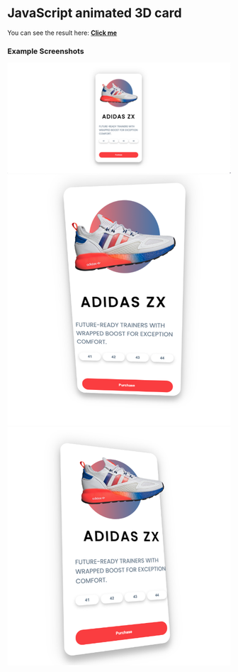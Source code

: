 # JavaScript animated 3D card

You can see the result here: [**Click me**](https://slawoe.github.io/js-3dcard/)

### Example Screenshots

![Screenshot](./screenshots/screenshot.png)
![Screenshot2](./screenshots/screenshot2.png)
![Screenshot3](./screenshots/screenshot3.png)

